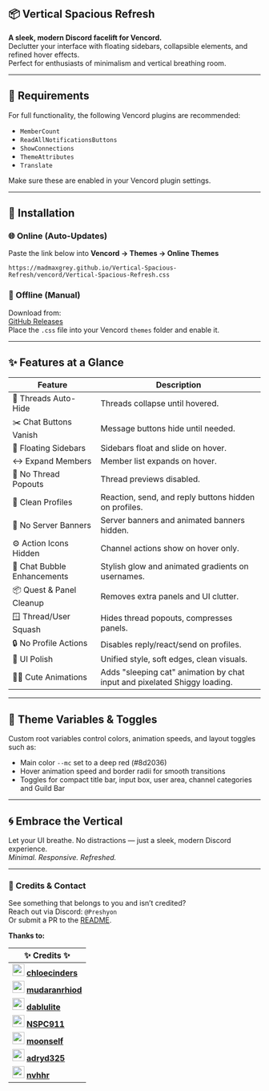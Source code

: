 ## 📦 Vertical Spacious Refresh

**A sleek, modern Discord facelift for Vencord.**  
Declutter your interface with floating sidebars, collapsible elements, and refined hover effects.  
Perfect for enthusiasts of minimalism and vertical breathing room.

---

## 🔌 Requirements

For full functionality, the following Vencord plugins are recommended:

- `MemberCount`
- `ReadAllNotificationsButtons`
- `ShowConnections`
- `ThemeAttributes`
- `Translate`

Make sure these are enabled in your Vencord plugin settings.

---

## 🚀 Installation

### 🌐 Online (Auto-Updates)  
Paste the link below into **Vencord → Themes → Online Themes**
```
https://madmaxgrey.github.io/Vertical-Spacious-Refresh/vencord/Vertical-Spacious-Refresh.css
```

### 💾 Offline (Manual)  
Download from:  
[GitHub Releases](https://github.com/madmaxgrey/Vertical-Spacious-Refresh/releases)  
Place the `.css` file into your Vencord `themes` folder and enable it.

---

## ✨ Features at a Glance

| Feature                         | Description                                      |
|--------------------------------|-------------------------------------------------|
| 📂 Threads Auto-Hide            | Threads collapse until hovered.                 |
| ✂️ Chat Buttons Vanish          | Message buttons hide until needed.               |
| 🧭 Floating Sidebars            | Sidebars float and slide on hover.               |
| ↔️ Expand Members               | Member list expands on hover.                     |
| 🚫 No Thread Popouts            | Thread previews disabled.                         |
| 🧼 Clean Profiles               | Reaction, send, and reply buttons hidden on profiles. |
| 🚫 No Server Banners            | Server banners and animated banners hidden.      |
| ⚙️ Action Icons Hidden          | Channel actions show on hover only.               |
| 💬 Chat Bubble Enhancements     | Stylish glow and animated gradients on usernames.|
| 📦 Quest & Panel Cleanup        | Removes extra panels and UI clutter.              |
| 🪟 Thread/User Squash           | Hides thread popouts, compresses panels.          |
| 🔒 No Profile Actions           | Disables reply/react/send on profiles.            |
| 🎨 UI Polish                   | Unified style, soft edges, clean visuals.         |
| 🐱‍👤 Cute Animations            | Adds "sleeping cat" animation by chat input and pixelated Shiggy loading. |

---

## 🎨 Theme Variables & Toggles

Custom root variables control colors, animation speeds, and layout toggles such as:

- Main color `--mc` set to a deep red (#8d2036)  
- Hover animation speed and border radii for smooth transitions  
- Toggles for compact title bar, input box, user area, channel categories and Guild Bar

---




## 🌀 Embrace the Vertical

Let your UI breathe. No distractions — just a sleek, modern Discord experience.  
_Minimal. Responsive. Refreshed._

---

### 🙏 Credits & Contact

See something that belongs to you and isn’t credited?  
Reach out via Discord: `@Preshyon`  
Or submit a PR to the [README](https://github.com/madmaxgrey/Vertical-Spacious-Refresh/blob/main/README.md).

**Thanks to:**

| ✨ Credits ✨ |
|-------------|
| <img src="https://github.com/chloecinders.png" width="24"/> [**chloecinders**](https://github.com/chloecinders) |
| <img src="https://github.com/mudaranrhiod.png" width="24"/> [**mudaranrhiod**](https://github.com/mudaranrhiod) |
| <img src="https://github.com/dablulite.png" width="24"/> [**dablulite**](https://github.com/dablulite) |
| <img src="https://github.com/NSPC911.png" width="24"/> [**NSPC911**](https://github.com/NSPC911) |
| <img src="https://github.com/moonself.png" width="24"/> [**moonself**](https://github.com/moonself) |
| <img src="https://github.com/adryd325.png" width="24"/> [**adryd325**](https://github.com/adryd325) |
| <img src="https://github.com/nvhhr.png" width="24"/> [**nvhhr**](https://github.com/nvhhr) |



